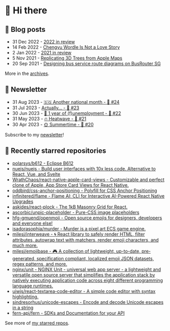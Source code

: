 # 👋 Hi there

## 📝 Blog posts

<!-- feed start -->
- 31 Dec 2022 - [2022 in review](https://cheeaun.com/blog/2022/12/2022-in-review/)
- 14 Feb 2022 - [Chengyu Wordle Is Not a Love Story](https://cheeaun.com/blog/2022/02/chengyu-wordle-is-not-a-love-story/)
- 2 Jan 2022 - [2021 in review](https://cheeaun.com/blog/2022/01/2021-in-review/)
- 5 Nov 2021 - [Replicating 3D Trees from Apple Maps](https://cheeaun.com/blog/2021/11/replicating-3d-trees-apple-maps/)
- 20 Sep 2021 - [Designing bus service route diagrams on BusRouter SG](https://cheeaun.com/blog/2021/09/bus-service-route-diagrams-busrouter-sg/)
<!-- feed end -->

More in the [archives](https://cheeaun.com/blog/archives/).

## 📰 Newsletter

<!-- newsletter start -->
- 31 Aug 2023 - [🇸🇬 Another national month - 🥫 #24](https://cheeaun.substack.com/p/another-national-month-24)
- 31 Jul 2023 - [Actually… - 🥫 #23](https://cheeaun.substack.com/p/actually-23)
- 30 Jun 2023 - [🎂 1 year of (f)unemployment - 🥫 #22](https://cheeaun.substack.com/p/1-year-of-funemployment-22)
- 31 May 2023 - [🔥 Heatwave - 🥫 #21](https://cheeaun.substack.com/p/heatwave-21)
- 30 Apr 2023 - [🌞 Summertime - 🥫 #20](https://cheeaun.substack.com/p/summertime-20)
<!-- newsletter end -->

Subscribe to my [newsletter](https://cheeaun.substack.com/)!

## 🌟 Recently starred repositories

<!-- starred repos start -->
- [polarsys/b612 - Eclipse B612](https://github.com/polarsys/b612)
- [nuejs/nuejs - Build user interfaces with 10x less code. Alternative to React, Vue, and Svelte](https://github.com/nuejs/nuejs)
- [WrathChaos/react-native-apple-card-views - Customizable and perfect clone of Apple, App Store Card Views for React Native.](https://github.com/WrathChaos/react-native-apple-card-views)
- [oddbird/css-anchor-positioning - Polyfill for CSS Anchor Positioning](https://github.com/oddbird/css-anchor-positioning)
- [infinitered/flame - Flame AI: CLI for Interactive AI-Powered React Native Upgrades](https://github.com/infinitered/flame)
- [askides/react-plock - The 1kB Masonry Grid for React.](https://github.com/askides/react-plock)
- [ascorbic/unpic-placeholder - Pure-CSS image placeholders](https://github.com/ascorbic/unpic-placeholder)
- [hfg-gmuend/openmoji - Open source emojis for designers, developers and everyone else!](https://github.com/hfg-gmuend/openmoji)
- [isadorasophia/murder - Murder is a pixel art ECS game engine.](https://github.com/isadorasophia/murder)
- [milesj/interweave - 🌀 React library to safely render HTML, filter attributes, autowrap text with matchers, render emoji characters, and much more.](https://github.com/milesj/interweave)
- [milesj/emojibase - 🎮 A collection of lightweight, up-to-date, pre-generated, specification compliant, localized emoji JSON datasets, regex patterns, and more.](https://github.com/milesj/emojibase)
- [nginx/unit - NGINX Unit - universal web app server - a lightweight and versatile open source server that simplifies the application stack by natively executing application code across eight different programming language runtimes.](https://github.com/nginx/unit)
- [uiwjs/react-textarea-code-editor - A simple code editor with syntax highlighting.](https://github.com/uiwjs/react-textarea-code-editor)
- [sindresorhus/unicode-escapes - Encode and decode Unicode escapes in a string](https://github.com/sindresorhus/unicode-escapes)
- [fern-api/fern - SDKs and Documentation for your API](https://github.com/fern-api/fern)
<!-- starred repos end -->

See more of [my starred repos](https://github.com/stars/cheeaun/).
